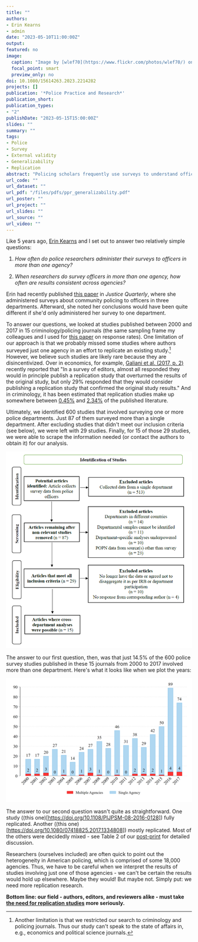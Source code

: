 ```yaml
---
title: ""
authors:
- Erin Kearns
- admin
date: "2023-05-10T11:00:00Z"
output: 
featured: no
image:
  caption: "Image by [wlef70](https://www.flickr.com/photos/wlef70/) on [Flickr](https://flic.kr/p/9E1KJG), [CC BY-NC-SA 2.0](https://creativecommons.org/licenses/by-nc-sa/2.0/)"
  focal_point: smart
  preview_only: no
doi: 10.1080/15614263.2023.2214282
projects: []
publication: '*Police Practice and Research*'
publication_short: 
publication_types: 
- "2"
publishDate: "2023-05-15T15:00:00Z"
slides: ""
summary: ""
tags:
- Police
- Survey
- External validity
- Generalizability
- Replication
abstract: "Policing scholars frequently use surveys to understand officer attitudes and behavioral intentions. Yet, it is difficult to gain access to one - let alone multiple - agencies. Thus, officer surveys often reflect views in a single department, making it unclear how generalizable the findings are. For the present study, we conducted an exploratory review of articles published in 16 criminology and policing journals from 2000 to 2017. We identified 600 studies that involved surveying one or more samples of police officers. From this list, we set out to determine: (1) how often authors administered their surveys to more than one sample, and (2) when surveys were administered to more than one sample, how often were results consistent across samples? We found eighty-seven (14.5%) articles that involved collecting survey data from multiple agencies, though only 29 (4.8% overall, 33.3% of multi-agencies studies) met our inclusion criteria. Importantly, only 15 studies could be analyzed as some authors no longer had data, could not share data, or did not response to our emails. Results were fully consistent across samples in just one published study. In the other studies, findings partially replicated-though sometimes results were in the opposite direction across departments. Thus, replication is critical before policy is created from single-agency surveys."
url_code: ""
url_dataset: ""
url_pdf: "/files/pdfs/ppr_generalizability.pdf"
url_poster: ""
url_project: ""
url_slides: ""
url_source: ""
url_video: ""
---
```


Like 5 years ago, [Erin Kearns](https://www.unomaha.edu/ncite/staff-directory/erin-kearns.php) and I set out to answer two relatively simple questions: 

1. *How often do police researchers administer their surveys to officers in more than one agency?* 

2. *When researchers do survey officers in more than one agency, how often are results consistent across agencies?*

Erin had recently published [this paper](https://doi.org/10.1080/07418825.2017.1380837) in *Justice Quarterly*, where she administered surveys about community policing to officers in three departments. Afterward, she noted her conclusions would have been quite different if she'd only administered her survey to one department.

To answer our questions, we looked at studies published between 2000 and 2017 in 15 criminology/policing journals (the same sampling frame my colleagues and I used for [this paper](https://doi.org/10.1080/10439463.2017.1394300) on response rates). One limitation of our approach is that we probably missed some studies where authors surveyed just one agency in an effort to replicate an existing study.[^1] However, we believe such studies are likely rare because they are disincentivized. Over in economics, for example, [Galiani et al. (2017, p. 2)](https://www.nber.org/papers/w23576) recently reported that "In a survey of editors, almost all responded they would in principle publish a replication study that overturned the results of the original study, but only 29% responded that they would consider publishing a replication study that confirmed the original study results." And in criminology, it has been estimated that replication studies make up somewhere between [0.45%](https://doi.org/10.1146/annurev-criminol-032317-091849) and [2.34%](https://doi.org/10.1177/1477370815578197) of the published literature. 

Ultimately, we identified 600 studies that involved surveying one or more police departments. Just 87 of them surveyed more than a single department. After excluding studies that didn't meet our inclusion criteria (see below), we were left with 29 studies. Finally, for 15 of those 29 studies, we were able to scrape the information needed (or contact the authors to obtain it) for our analysis.

![fig1](fig1.png)

The answer to our first question, then, was that just 14.5% of the 600 police survey studies published in these 15 journals from 2000 to 2017 involved more than one department. Here's what it looks like when we plot the years:

![fig2](fig2.png)

The answer to our second question wasn't quite as straightforward. One study ((this one)[https://doi.org/10.1108/PIJPSM-08-2016-0128]) fully replicated. Another ((this one)[https://doi.org/10.1080/07418825.2017.1334808]) mostly replicated. Most of the others were decidedly mixed - see Table 2 of our [post-print](https://jnix.netlify.app/files/pdfs/ppr_generalizability.pdf) for detailed discussion. 

Researchers (ourselves included) are often quick to point out the heterogeneity in American policing, which is comprised of some 18,000 agencies. Thus, we have to be careful when we interpret the results of studies involving just one of those agencies - we can't be certain the results would hold up elsewhere. Maybe they would! But maybe not. Simply put: we need more replication research.

**Bottom line: our field - authors, editors, and reviewers alike - must take [the need for replication studies](https://link.springer.com/article/10.1007/s11292-018-9337-3) more seriously.**

[^1]: Another limitation is that we restricted our search to criminology and policing journals. Thus our study can't speak to the state of affairs in, e.g., economics and political science journals. 